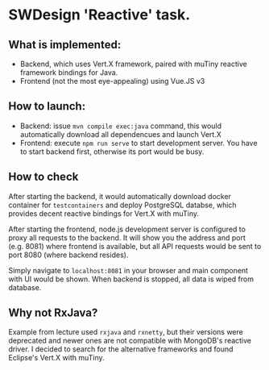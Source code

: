 # SWDesign 'Reactive' task.

## What is implemented:
* Backend, which uses Vert.X framework, paired with muTiny reactive framework bindings for Java.
* Frontend (not the most eye-appealing) using Vue.JS v3

## How to launch:
* Backend: issue `mvn compile exec:java` command, this would automatically download all dependencues and launch Vert.X
* Frontend: execute `npm run serve` to start development server. You have to start backend first, otherwise its port would be busy.

## How to check

After starting the backend, it would automatically download docker container for `testcontainers` and deploy PostgreSQL databse, which provides decent reactive bindings for Vert.X with muTiny.

After starting the frontend, node.js development server is configured to proxy all requests to the backend. It will show you the address and port (e.g. 8081) where frontend is available, but all API requests would be sent to port 8080 (where backend resides).

Simply navigate to `localhost:8081` in your browser and main component with UI would be shown.
When backend is stopped, all data is wiped from database.


## Why not RxJava?

Example from lecture used `rxjava` and `rxnetty`, but their versions were deprecated and newer ones are not compatible with MongoDB's reactive driver. I decided to search for the alternative frameworks and found Eclipse's Vert.X with muTiny.
